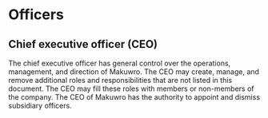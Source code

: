 # Officers
## Chief executive officer (CEO)
The chief executive officer has general control over the operations, management, and direction of Makuwro. The CEO may create, manage, and remove additional roles and responsibilities that are not listed in this document. The CEO may fill these roles with members or non-members of the company. The CEO of Makuwro has the authority to appoint and dismiss subsidiary officers. 
